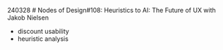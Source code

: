 
240328 # Nodes of Design#108: Heuristics to AI: The Future of UX with Jakob Nielsen
- discount usability
- heuristic analysis
